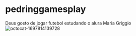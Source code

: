 # pedringgamesplay
Deus
gosto de jogar futebol 
estudando o alura
Maria Griggio
![octocat-1697814139728](https://github.com/pedringamesplay/pedringgamesplay/assets/148560033/230058ab-579a-4ada-8f95-3ba50b69eec4)
